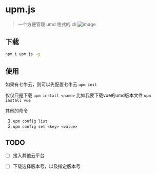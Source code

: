 # upm.js

> 一个方便管理 umd 格式的 cli
![image](https://user-images.githubusercontent.com/30194521/89526372-364d3400-d81a-11ea-935f-7ff2e29dafe2.png)

## 下载

```bash
npm i upm.js -g
```

## 使用

如果有七牛云，则可以先配置七牛云
`upm init`

仅仅只是下载
`upm install <name>`
比如我要下载vue的umd版本文件
`upm install vue`

其他的命令
1. `upm config list`
2. `upm config set <key> <value>`

## TODO

- [ ] 接入其他云平台
- [ ] 下载选择版本号，以及指定版本号

